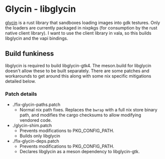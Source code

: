 # Glycin - libglycin

[glycin](https://gitlab.gnome.org/GNOME/glycin) is a rust library that sandboxes loading images into gdk testures. Only the loaders are currently packaged in nixpkgs (for consumption by the rust native client library). I want to use the client library in vala, so this builds libglycin and the vapi bindings. 

## Build funkiness

libglycin is required to build libglycin-gtk4. The meson.build for libglycin doesn't allow these to be built separately. There are some patches and workarounds to get around this along with some nix specific mitigations detailed below.

### Patch details

- ./fix-glycin-paths.patch
  - Normal nix path fixes. Replaces the `bwrap` with a full nix store binary path, and modifies the cargo checksums to allow modifying vendored code.
- ./glycin-shim.patch
  - Prevents modifications to PKG_CONFIG_PATH.
  - Builds only libglycin
- ./fix-glycin-deps.patch
  - Prevents modifications to PKG_CONFIG_PATH.
  - Declares libglycin as a meson dependency to libglycin-gtk.
